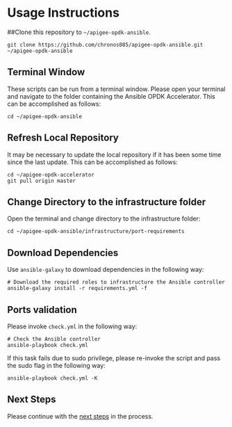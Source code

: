 # Usage Instructions

##Clone this repository to `~/apigee-opdk-ansible`.

    git clone https://github.com/chronos085/apigee-opdk-ansible.git ~/apigee-opdk-ansible
	
## Terminal Window
These scripts can be run from a terminal window. Please open your terminal and navigate to the folder
containing the Ansible OPDK Accelerator. This can be accomplished as follows: 

    cd ~/apigee-opdk-ansible

## Refresh Local Repository
It may be necessary to update the local repository if it has been some time since the last update.
This can be accomplished as follows: 

    cd ~/apigee-opdk-accelerator
    git pull origin master

## Change Directory to the infrastructure folder
Open the terminal and change directory to the infrastructure folder:

    cd ~/apigee-opdk-ansible/infrastructure/port-requirements

## Download Dependencies
Use `ansible-galaxy` to download dependencies in the following way: 

    # Download the required roles to infrastructure the Ansible controller
    ansible-galaxy install -r requirements.yml -f

## Ports validation 

Please invoke `check.yml` in the following way:
    
    # Check the Ansible controller
    ansible-playbook check.yml

If this task fails due to sudo privilege, please re-invoke the script and pass the sudo flag in the following way: 

    ansible-playbook check.yml -K
    

## Next Steps

Please continue with the [next steps](README.md#usage-overview) in the process.